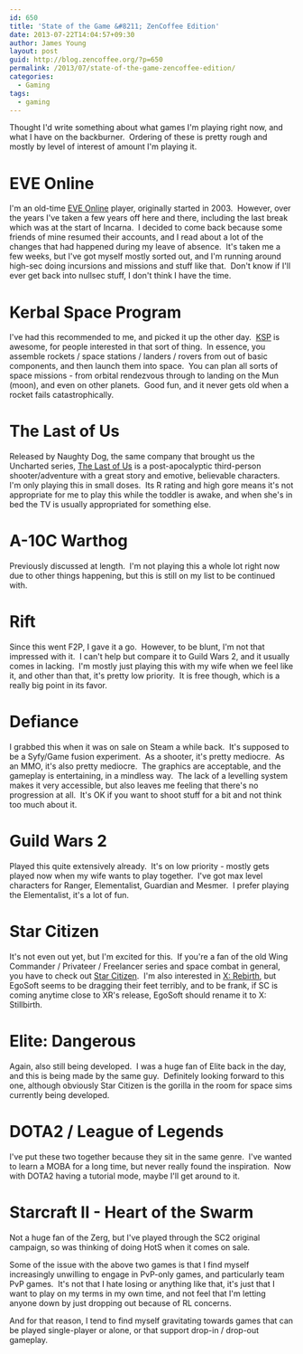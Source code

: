 ```yaml
---
id: 650
title: 'State of the Game &#8211; ZenCoffee Edition'
date: 2013-07-22T14:04:57+09:30
author: James Young
layout: post
guid: http://blog.zencoffee.org/?p=650
permalink: /2013/07/state-of-the-game-zencoffee-edition/
categories:
  - Gaming
tags:
  - gaming
---
```

Thought I'd write something about what games I'm playing right now, and what I have on the backburner.  Ordering of these is pretty rough and mostly by level of interest of amount I'm playing it.

# EVE Online

I'm an old-time [EVE Online](http://www.eveonline.com/) player, originally started in 2003.  However, over the years I've taken a few years off here and there, including the last break which was at the start of Incarna.  I decided to come back because some friends of mine resumed their accounts, and I read about a lot of the changes that had happened during my leave of absence.  It's taken me a few weeks, but I've got myself mostly sorted out, and I'm running around high-sec doing incursions and missions and stuff like that.  Don't know if I'll ever get back into nullsec stuff, I don't think I have the time.

# Kerbal Space Program

I've had this recommended to me, and picked it up the other day.  [KSP](http://store.steampowered.com/app/220200/) is awesome, for people interested in that sort of thing.  In essence, you assemble rockets / space stations / landers / rovers from out of basic components, and then launch them into space.  You can plan all sorts of space missions - from orbital rendezvous through to landing on the Mun (moon), and even on other planets.  Good fun, and it never gets old when a rocket fails catastrophically.

# The Last of Us

Released by Naughty Dog, the same company that brought us the Uncharted series, [The Last of Us](http://www.thelastofus.com/) is a post-apocalyptic third-person shooter/adventure with a great story and emotive, believable characters.  I'm only playing this in small doses.  Its R rating and high gore means it's not appropriate for me to play this while the toddler is awake, and when she's in bed the TV is usually appropriated for something else.

# A-10C Warthog

Previously discussed at length.  I'm not playing this a whole lot right now due to other things happening, but this is still on my list to be continued with.

# Rift

Since this went F2P, I gave it a go.  However, to be blunt, I'm not that impressed with it.  I can't help but compare it to Guild Wars 2, and it usually comes in lacking.  I'm mostly just playing this with my wife when we feel like it, and other than that, it's pretty low priority.  It is free though, which is a really big point in its favor.

# Defiance

I grabbed this when it was on sale on Steam a while back.  It's supposed to be a Syfy/Game fusion experiment.  As a shooter, it's pretty mediocre.  As an MMO, it's also pretty mediocre.  The graphics are acceptable, and the gameplay is entertaining, in a mindless way.  The lack of a levelling system makes it very accessible, but also leaves me feeling that there's no progression at all.  It's OK if you want to shoot stuff for a bit and not think too much about it.

# Guild Wars 2

Played this quite extensively already.  It's on low priority - mostly gets played now when my wife wants to play together.  I've got max level characters for Ranger, Elementalist, Guardian and Mesmer.  I prefer playing the Elementalist, it's a lot of fun.

# Star Citizen

It's not even out yet, but I'm excited for this.  If you're a fan of the old Wing Commander / Privateer / Freelancer series and space combat in general, you have to check out [Star Citizen](https://robertsspaceindustries.com/about-the-game).  I'm also interested in [X: Rebirth](http://en.wikipedia.org/wiki/X_Rebirth), but EgoSoft seems to be dragging their feet terribly, and to be frank, if SC is coming anytime close to XR's release, EgoSoft should rename it to X: Stillbirth.

# Elite: Dangerous

Again, also still being developed.  I was a huge fan of Elite back in the day, and this is being made by the same guy.  Definitely looking forward to this one, although obviously Star Citizen is the gorilla in the room for space sims currently being developed.

# DOTA2 / League of Legends

I've put these two together because they sit in the same genre.  I've wanted to learn a MOBA for a long time, but never really found the inspiration.  Now with DOTA2 having a tutorial mode, maybe I'll get around to it.

# Starcraft II - Heart of the Swarm

Not a huge fan of the Zerg, but I've played through the SC2 original campaign, so was thinking of doing HotS when it comes on sale.

Some of the issue with the above two games is that I find myself increasingly unwilling to engage in PvP-only games, and particularly team PvP games.  It's not that I hate losing or anything like that, it's just that I want to play on my terms in my own time, and not feel that I'm letting anyone down by just dropping out because of RL concerns.

And for that reason, I tend to find myself gravitating towards games that can be played single-player or alone, or that support drop-in / drop-out gameplay.